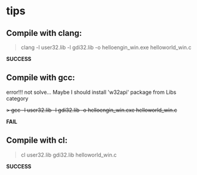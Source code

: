 # tips

## Compile with clang:
> clang -l user32.lib -l gdi32.lib -o helloengin_win.exe helloworld_win.c

**SUCCESS**

## Compile with gcc:
error!!! not solve... Maybe I should install 'w32api' package from Libs category

~~> gcc -l user32.lib -l gdi32.lib -o helloengin_win.exe helloworld_win.c~~

**FAIL**

## Compile with cl:
> cl user32.lib gdi32.lib helloworld_win.c

**SUCCESS**